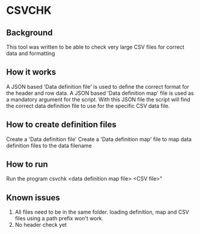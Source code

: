 # CSVCHK 

## Background

This tool was written to be able to check very large CSV files for correct data and formatting

## How it works

A JSON based 'Data definition file'  is used to define the correct format for the header and row data.
A JSON based 'Data definition map' file is used as a mandatory argument for the script. 
With this JSON file the script will find the correct data definition file to use for the specific CSV data file.
   
## How to create definition files

Create a 'Data definition file'
Create a 'Data definition map' file to map  data definition files to the data filename

## How to run

Run the program csvchk \<data definition map file\> \<CSV file\>"


## Known issues

1. All files need to be in the same folder. loading definition, map  and CSV files using a path prefix won't work.
2. No header check yet  
 

 